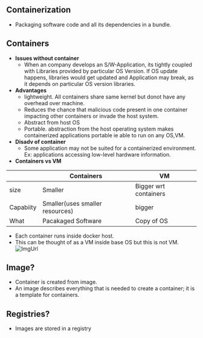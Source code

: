 ## Containerization 
- Packaging software code and all its dependencies in a bundle.

## Containers
- **Issues without container**
  - When an company develops an S/W-Application, its tightly coupled with Libraries provided by particular OS Version. If OS update happens, libraries would get updated and Application may break, as it depends on particular OS version libraries.
- **Advantages**
  - lightweight. All containers share same kernel but donot have any overhead over machine.
  - Reduces the chance that malicious code present in one container impacting other containers or invade the host system.
  - Abstract from host OS
  - Portable. abstraction from the host operating system makes containerized applications portable ie able to run on any OS,VM.
- **Disadv of container**
  - Some application may not be suited for a containerized environment. Ex: applications accessing low-level hardware information.
- **Containers vs VM**

|  | Containers | VM |
| --- | --- | --- | 
| size | Smaller | Bigger wrt containers |
| Capabiity | Smaller(uses smaller resources) | bigger |
| What | Pacakaged Software | Copy of OS |

- Each container runs inside docker host.
- This can be thought of as a VM inside base OS but this is not VM.
![ImgUrl](https://www.researchgate.net/profile/Yahya_Al-Dhuraibi/publication/317297877/figure/fig4/AS:504367121539072@1497261900721/Container-based-Virtualization-vs-Traditional-Virtualization.png)

## Image?
- Container is created from image. 
- An image describes everything that is needed to create a container; it is a template for containers.

## Registries?
- Images are stored in a registry
